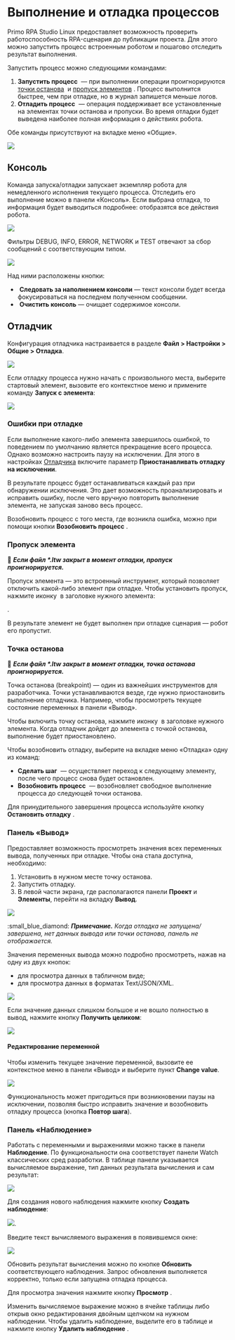 # Выполнение и отладка процессов

Primo RPA Studio Linux предоставляет возможность проверить работоспособность RPA-сценария до публикации проекта. Для этого можно запустить процесс встроенным роботом и пошагово отследить результат выполнения.

Запустить процесс можно следующими командами:
1. **Запустить процесс** <img src="../../../.gitbook/assets1/Debug-StartProcess.PNG" alt="" data-size="line"> — при выполнении операции проигнорируются [точки останова](https://docs.primo-rpa.ru/primo-rpa/primo-studio-linux/process/debug#tochka-ostanova) <img src="../../../.gitbook/assets1/Debug-Breakpoint.PNG" alt="" data-size="line"> и [пропуск элементов](https://docs.primo-rpa.ru/primo-rpa/primo-studio-linux/process/debug#propusk-elementa) <img src="../../../.gitbook/assets1/Debug-SkipElement.PNG" alt="" data-size="line">. Процесс выполнится быстрее, чем при отладке, но в журнал запишется меньше логов. 
2. **Отладить процесс** <img src="../../../.gitbook/assets1/Debug-Debug.PNG" alt="" data-size="line"> — операция поддерживает все установленные на элементах точки останова и пропуски. Во время отладки будет выведена наиболее полная информация о действиях робота. 

Обе команды присутствуют на вкладке меню «Общие». 

![](<../../../.gitbook/assets1/Debug-MainRibbon.PNG>)

## Консоль

Команда запуска/отладки запускает экземпляр робота для немедленного исполнения текущего процесса. Отследить его выполнение можно в панели «Консоль». Если выбрана отладка, то информация будет выводиться подробнее: отобразятся все действия робота.

![](<../../../.gitbook/assets1/Debug-Console.PNG>)

Фильтры DEBUG, INFO, ERROR, NETWORK и TEST отвечают за сбор сообщений с соответствующим типом. 

![](../../../.gitbook/assets1/Debug-ConsoleFilters.PNG)

Над ними расположены кнопки:

* <img src="../../../.gitbook/assets1/Debug-FollowConsole.PNG" alt="" data-size="line"> **Следовать за наполнением консоли** — текст консоли будет всегда фокусироваться на последнем полученном сообщении.
* <img src="../../../.gitbook/assets1/Debug-ClearConsole.PNG" alt="" data-size="line"> **Очистить консоль** — очищает содержимое консоли.


## Отладчик

Конфигурация отладчика настраивается в разделе **Файл > Настройки > Общие > Отладка**. 

![](<../../../.gitbook/assets1/Debug-DebugMenu.PNG>)

Если отладку процесса нужно начать с произвольного места, выберите стартовый элемент, вызовите его контекстное меню и примените команду **Запуск с элемента**:

![](<../../../.gitbook/assets1/Debug-RunFromElement.png>)


### Ошибки при отладке

Если выполнение какого-либо элемента завершилось ошибкой, то поведением по умолчанию является прекращение всего процесса. Однако возможно настроить паузу на исключении. Для этого в настройках [Отладчика](https://docs.primo-rpa.ru/primo-rpa/primo-studio/settings#otladchik) включите параметр **Приостанавливать отладку на исключении**.

В результате процесс будет останавливаться каждый раз при обнаружении исключения. Это дает возможность проанализировать и исправить ошибку, после чего вручную повторить выполнение элемента, не запуская заново весь процесс.

Возобновить процесс с того места, где возникла ошибка, можно при помощи кнопки **Возобновить процесс** <img src="../../../.gitbook/assets1/Debug-ResumeProcess.PNG" alt="" data-size="line">.


### Пропуск элемента

:small_orange_diamond: ***Если файл \*.ltw закрыт в момент отладки, пропуск проигнорируется.***

Пропуск элемента — это встроенный инструмент, который позволяет отключить какой-либо элемент при отладке. Чтобы установить пропуск, нажмите иконку <img src="../../../.gitbook/assets1/Debug-SkipElement.PNG" alt="" data-size="line"> в заголовке нужного элемента: 

<img src="../../../.gitbook/assets1/Debug-MenuSkipElement.PNG" alt="" data-size="line">. 

В результате элемент не будет выполнен при отладке сценария — робот его пропустит. 


### Точка останова 

:small_orange_diamond: ***Если файл \*.ltw закрыт в момент отладки, точка останова проигнорируется.***

Точка останова (breakpoint) — один из важнейших инструментов для разработчика. Точки устанавливаются везде, где нужно приостановить выполнение отладчика. Например, чтобы просмотреть текущее состояние переменных в панели «Вывод».

Чтобы включить точку останова, нажмите иконку <img src="../../../.gitbook/assets1/Debug-Breakpoint.PNG" alt="" data-size="line"> в заголовке нужного элемента. Когда отладчик дойдет до элемента с точкой останова, выполнение будет приостановлено. 

Чтобы возобновить отладку, выберите на вкладке меню «Отладка» одну из команд:

* **Сделать шаг** <img src="../../../.gitbook/assets1/Debug-TakeAStep.PNG" alt="" data-size="line"> — осуществляет переход к следующему элементу, после чего процесс снова будет остановлен.
* **Возобновить процесс** <img src="../../../.gitbook/assets1/Debug-ResumeProcess.PNG" alt="" data-size="line"> — возобновляет свободное выполнение процесса до следующей точки останова.

Для принудительного завершения процесса используйте кнопку **Остановить отладку** <img src="../../../.gitbook/assets1/Debug-StopDebug.PNG" alt="" data-size="line">. 


### Панель «Вывод»

Предоставляет возможность просмотреть значения всех переменных вывода, полученных при отладке. Чтобы она стала доступна, необходимо:

1. Установить в нужном месте точку останова.
2. Запустить отладку.
3. В левой части экрана, где располагаются панели **Проект** и **Элементы**, перейти на вкладку **Вывод**.

![](../../../.gitbook/assets1/Debug-OutputPanel.PNG)

:small\_blue\_diamond: _**Примечание.** Когда отладка не запущена/завершена, нет данных вывода или точки останова, панель не отображается._

Значения переменных вывода можно подробно просмотреть, нажав на одну из двух кнопок:

* для просмотра данных в табличном виде;
* для просмотра данных в форматах Text/JSON/XML.

![](../../../.gitbook/assets1/Debug-OutputValues.PNG)

Если значение данных слишком большое и не вошло полностью в вывод, нажмите кнопку **Получить целиком**:

![](../../../.gitbook/assets1/Debug-OutputGetAll.PNG)

#### Редактирование переменной

Чтобы изменить текущее значение переменной, вызовите ее контекстное меню в панели «Вывод» и выберите пункт **Change value**.

![](../../../.gitbook/assets1/Debug-OutputWatch.PNG)

Функциональность может пригодиться при возникновении паузы на исключении, позволяя быстро исправить значение и возобновить отладку процесса (кнопка **Повтор шага**).

### Панель «Наблюдение»

Работать с переменными и выражениями можно также в панели **Наблюдение**. По функциональности она соответствует панели Watch классических сред разработки. В таблице панели указывается вычисляемое выражение, тип данных результата вычисления и сам результат:

![](<../../../.gitbook/assets1/Debug-WatchPanel.png>)

Для создания нового наблюдения нажмите кнопку **Создать наблюдение**:

![](<../../../.gitbook/assets1/Debug-WatchButton.png>). 

Введите текст вычисляемого выражения в появившемся окне:

![](../../../.gitbook/assets1/Debug-EnterValueToWatch.PNG)

Обновить результат вычисления можно по кнопке **Обновить** <img src="../../../.gitbook/assets1/Debug-WatchRefreshButton.png" alt="" data-size="line"> соответствующего наблюдения. Запрос обновления выполняется корректно, только если запущена отладка процесса.

Для просмотра значения нажмите кнопку **Просмотр** <img src="../../../.gitbook/assets1/Debug-WatchViewButton.PNG" alt="" data-size="line">. 

Изменить вычисляемое выражение можно в ячейке таблицы либо открыв окно редактирования двойным щелчком на нужном наблюдении. Чтобы удалить наблюдение, выделите его в таблице и нажмите кнопку **Удалить наблюдение** <img src="../../../.gitbook/assets1/Debug-WatchDeleteButton.PNG" alt="" data-size="line">.


